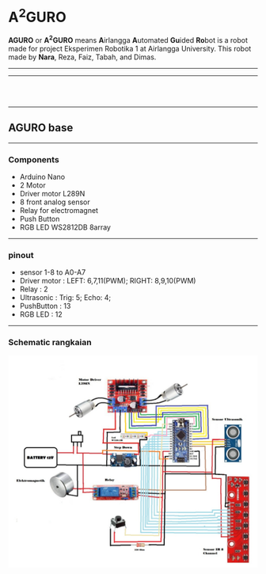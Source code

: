 # **A<sup>2</sup>GURO**

**AGURO** or **A<sup>2</sup>GURO** means **A**irlangga **A**utomated **Gu**ided **Ro**bot is a robot made for project Eksperimen Robotika 1 at Airlangga University. This robot made by **Nara**, Reza, Faiz, Tabah, and Dimas.

<hr>
<hr>
<br>
<br>

<hr>

## **AGURO base**

<hr>

### **Components**

- Arduino Nano
- 2 Motor
- Driver motor L289N
- 8 front analog sensor
- Relay for electromagnet
- Push Button
- RGB LED WS2812DB 8array
<hr>

### **pinout**

- sensor 1-8 to A0-A7
- Driver motor : LEFT: 6,7,11(PWM); RIGHT: 8,9,10(PWM)
- Relay : 2
- Ultrasonic : Trig: 5; Echo: 4;
- PushButton : 13
- RGB LED : 12
<hr>

### **Schematic rangkaian**

<img src=Schematic.jpeg alt="gambar Schematic ni COK">
